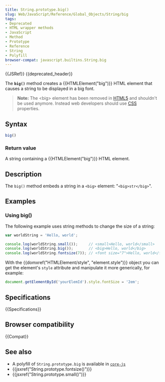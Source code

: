 ```yaml
---
title: String.prototype.big()
slug: Web/JavaScript/Reference/Global_Objects/String/big
tags:
- Deprecated
- HTML wrapper methods
- JavaScript
- Method
- Prototype
- Reference
- String
- Polyfill
browser-compat: javascript.builtins.String.big
---
```

{{JSRef}} {{deprecated_header}}

The **`big()`** method creates a {{HTMLElement("big")}} HTML element that
causes a string to be displayed in a big font.

> **Note:** The \<big> element has been removed in
> [HTML5](/en-US/docs/Web/Guide/HTML/HTML5) and shouldn't be used anymore.
> Instead web developers should use [CSS](/en-US/docs/Web/CSS) properties.

## Syntax

```js
big()
```

### Return value

A string containing a {{HTMLElement("big")}} HTML element.

## Description

The `big()` method embeds a string in a `<big>` element: "`<big>str</big>`".

## Examples

### Using big()

The following example uses string methods to change the size of a string:

```js
var worldString = 'Hello, world';

console.log(worldString.small());     // <small>Hello, world</small>
console.log(worldString.big());       // <big>Hello, world</big>
console.log(worldString.fontsize(7)); // <font size="7">Hello, world</font>
```

With the {{domxref("HTMLElement/style", "element.style")}} object
you can get the element's `style` attribute and manipulate it more generically,
for example:

```js
document.getElementById('yourElemId').style.fontSize = '2em';
```

## Specifications

{{Specifications}}

## Browser compatibility

{{Compat}}

## See also

- A polyfill of `String.prototype.big` is available in
  [`core-js`](https://github.com/zloirock/core-js#ecmascript-string-and-regexp)
- {{jsxref("String.prototype.fontsize()")}}
- {{jsxref("String.prototype.small()")}}
